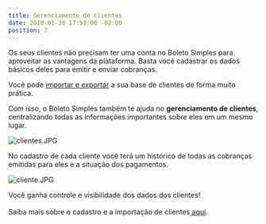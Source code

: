 ```yaml
---
title: Gerenciamento de clientes
date: 2018-01-30 17:53:00 -02:00
position: 7
---
```


Os seus clientes não precisam ter uma conta no Boleto Simples para aproveitar as vantagens da plataforma. Basta você cadastrar os dados básicos deles para emitir e enviar cobranças.

Você pode [importar e exportar](http://boletosimples-features.siteleaf.net/importacao-exportacao/) a sua base de clientes de forma muito prática.

Com isso, o Boleto Simples também te ajuda no **gerenciamento de clientes**, centralizando todas as informações importantes sobre eles em um mesmo lugar.

![clientes.JPG](/uploads/clientes.JPG)

No cadastro de cada cliente você terá um histórico de todas as cobranças emitidas para eles e a situação dos pagamentos.

![cliente.JPG](/uploads/cliente.JPG)

Você ganha controle e visibilidade dos dados dos clientes!\
\
Saiba mais sobre o cadastro e a importação de clientes[ aqui](https://boletosimples.zendesk.com/hc/pt-br/articles/115001005833-Como-fazer-o-cadastro-de-clientes).